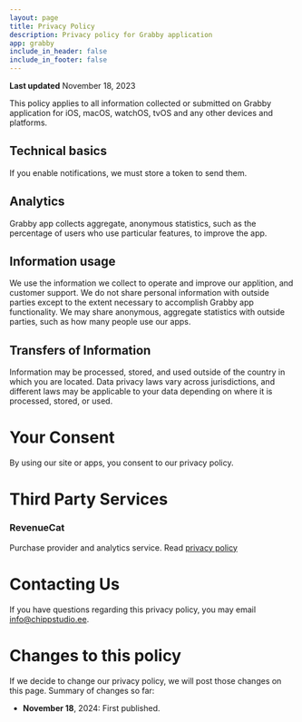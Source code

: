 ```yaml
---
layout: page
title: Privacy Policy
description: Privacy policy for Grabby application
app: grabby
include_in_header: false
include_in_footer: false
---
```


**Last updated**
November 18, 2023

This policy applies to all information collected or submitted on Grabby application for iOS, macOS, watchOS, tvOS and any other devices and platforms.

## Technical basics
If you enable notifications, we must store a token to send them.

## Analytics
Grabby app collects aggregate, anonymous statistics, such as the percentage of users who use particular features, to improve the app.

## Information usage
We use the information we collect to operate and improve our applition, and customer support. We do not share personal information with outside parties except to the extent necessary to accomplish Grabby app functionality. We may share anonymous, aggregate statistics with outside parties, such as how many people use our apps.

## Transfers of Information
Information may be processed, stored, and used outside of the country in which you are located. Data privacy laws vary across jurisdictions, and different laws may be applicable to your data depending on where it is processed, stored, or used.

# Your Consent
By using our site or apps, you consent to our privacy policy.

# Third Party Services
### RevenueCat
Purchase provider and analytics service. Read [privacy policy](https://www.revenuecat.com/privacy/)

# Contacting Us
If you have questions regarding this privacy policy, you may email [info@chippstudio.ee](mailto:info@chippstudio.ee).

# Changes to this policy
If we decide to change our privacy policy, we will post those changes on this page. Summary of changes so far:


- **November 18**, 2024: First published.
